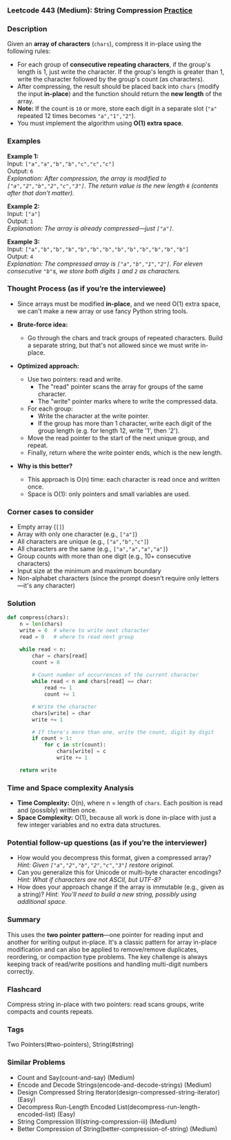### Leetcode 443 (Medium): String Compression [Practice](https://leetcode.com/problems/string-compression)

### Description  
Given an **array of characters** (`chars`), compress it in-place using the following rules:
- For each group of **consecutive repeating characters**, if the group's length is 1, just write the character. If the group's length is greater than 1, write the character followed by the group's count (as characters).
- After compressing, the result should be placed back into `chars` (modify the input **in-place**) and the function should return the **new length** of the array.
- **Note:** If the count is `10` or more, store each digit in a separate slot (`"a"` repeated 12 times becomes `"a","1","2"`).
- You must implement the algorithm using **O(1) extra space**.

### Examples  

**Example 1:**  
Input: `["a","a","b","b","c","c","c"]`  
Output: `6`  
*Explanation: After compression, the array is modified to `["a","2","b","2","c","3"]`. The return value is the new length `6` (contents after that don't matter).*

**Example 2:**  
Input: `["a"]`  
Output: `1`  
*Explanation: The array is already compressed—just `["a"]`.*

**Example 3:**  
Input: `["a","b","b","b","b","b","b","b","b","b","b","b","b"]`  
Output: `4`  
*Explanation: The compressed array is `["a","b","1","2"]`. For eleven consecutive `"b"`s, we store both digits `1` and `2` as characters.*

### Thought Process (as if you’re the interviewee)  

- Since arrays must be modified **in-place**, and we need O(1) extra space, we can't make a new array or use fancy Python string tools.
- **Brute-force idea:**  
    - Go through the chars and track groups of repeated characters. Build a separate string, but that's not allowed since we must write in-place.
- **Optimized approach:**  
    - Use two pointers: read and write.
        - The "read" pointer scans the array for groups of the same character.
        - The "write" pointer marks where to write the compressed data.
    - For each group:
        - Write the character at the write pointer.
        - If the group has more than 1 character, write each digit of the group length (e.g. for length 12, write '1', then '2').
    - Move the read pointer to the start of the next unique group, and repeat.
    - Finally, return where the write pointer ends, which is the new length.

- **Why is this better?**
    - This approach is O(n) time: each character is read once and written once.
    - Space is O(1): only pointers and small variables are used.

### Corner cases to consider  
- Empty array (`[]`)  
- Array with only one character (e.g., `["a"]`)  
- All characters are unique (e.g., `["a","b","c"]`)  
- All characters are the same (e.g., `["a","a","a","a"]`)  
- Group counts with more than one digit (e.g., 10+ consecutive characters)
- Input size at the minimum and maximum boundary  
- Non-alphabet characters (since the prompt doesn't require only letters—it's any character)

### Solution

```python
def compress(chars):
    n = len(chars)
    write = 0  # where to write next character
    read = 0   # where to read next group

    while read < n:
        char = chars[read]
        count = 0
        
        # Count number of occurrences of the current character
        while read < n and chars[read] == char:
            read += 1
            count += 1

        # Write the character
        chars[write] = char
        write += 1

        # If there's more than one, write the count, digit by digit
        if count > 1:
            for c in str(count):
                chars[write] = c
                write += 1

    return write
```

### Time and Space complexity Analysis  

- **Time Complexity:** O(n), where n = length of `chars`. Each position is read and (possibly) written once.
- **Space Complexity:** O(1), because all work is done in-place with just a few integer variables and no extra data structures.

### Potential follow-up questions (as if you’re the interviewer)  

- How would you decompress this format, given a compressed array?
  *Hint: Given `["a","2","b","2","c","3"]` restore original.*
- Can you generalize this for Unicode or multi-byte character encodings?
  *Hint: What if characters are not ASCII, but UTF-8?*
- How does your approach change if the array is immutable (e.g., given as a string)?
  *Hint: You’ll need to build a new string, possibly using additional space.*

### Summary
This uses the **two pointer pattern**—one pointer for reading input and another for writing output in-place. It's a classic pattern for array in-place modification and can also be applied to remove/remove duplicates, reordering, or compaction type problems. The key challenge is always keeping track of read/write positions and handling multi-digit numbers correctly.


### Flashcard
Compress string in-place with two pointers: read scans groups, write compacts and counts repeats.

### Tags
Two Pointers(#two-pointers), String(#string)

### Similar Problems
- Count and Say(count-and-say) (Medium)
- Encode and Decode Strings(encode-and-decode-strings) (Medium)
- Design Compressed String Iterator(design-compressed-string-iterator) (Easy)
- Decompress Run-Length Encoded List(decompress-run-length-encoded-list) (Easy)
- String Compression III(string-compression-iii) (Medium)
- Better Compression of String(better-compression-of-string) (Medium)
